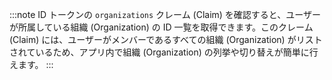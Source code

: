 :::note
ID トークンの `organizations` クレーム (Claim) を確認すると、ユーザーが所属している組織 (Organization) の ID 一覧を取得できます。このクレーム (Claim) には、ユーザーがメンバーであるすべての組織 (Organization) がリストされているため、アプリ内で組織 (Organization) の列挙や切り替えが簡単に行えます。
:::
